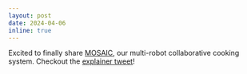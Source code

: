 ```yaml
---
layout: post
date: 2024-04-06
inline: true
---
```


Excited to finally share [MOSAIC](https://portal-cornell.github.io/MOSAIC/), our multi-robot collaborative cooking system. Checkout the [explainer tweet](https://x.com/sanjibac/status/1764670269526847517?s=20)! 

